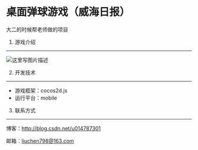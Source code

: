 
桌面弹球游戏（威海日报）
=============

大二的时候帮老师做的项目

1. 游戏介绍
-------
![这里写图片描述](http://img.blog.csdn.net/20160809011156336)

2. 开发技术
-------
 - 游戏框架：cocos2d.js
 -  运行平台：mobile 

3. 联系方式
-------
博客：http://blog.csdn.net/u014787301 

邮箱：liuchen798@163.com
